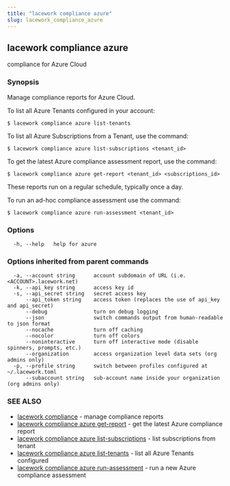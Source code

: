 ```yaml
---
title: "lacework compliance azure"
slug: lacework_compliance_azure
---
```


## lacework compliance azure

compliance for Azure Cloud

### Synopsis

Manage compliance reports for Azure Cloud.

To list all Azure Tenants configured in your account:

    $ lacework compliance azure list-tenants

To list all Azure Subscriptions from a Tenant, use the command:

    $ lacework compliance azure list-subscriptions <tenant_id>

To get the latest Azure compliance assessment report, use the command:

    $ lacework compliance azure get-report <tenant_id> <subscriptions_id>

These reports run on a regular schedule, typically once a day.

To run an ad-hoc compliance assessment use the command:

    $ lacework compliance azure run-assessment <tenant_id>


### Options

```
  -h, --help   help for azure
```

### Options inherited from parent commands

```
  -a, --account string      account subdomain of URL (i.e. <ACCOUNT>.lacework.net)
  -k, --api_key string      access key id
  -s, --api_secret string   secret access key
      --api_token string    access token (replaces the use of api_key and api_secret)
      --debug               turn on debug logging
      --json                switch commands output from human-readable to json format
      --nocache             turn off caching
      --nocolor             turn off colors
      --noninteractive      turn off interactive mode (disable spinners, prompts, etc.)
      --organization        access organization level data sets (org admins only)
  -p, --profile string      switch between profiles configured at ~/.lacework.toml
      --subaccount string   sub-account name inside your organization (org admins only)
```

### SEE ALSO

* [lacework compliance](lacework_compliance.md)	 - manage compliance reports
* [lacework compliance azure get-report](lacework_compliance_azure_get-report.md)	 - get the latest Azure compliance report
* [lacework compliance azure list-subscriptions](lacework_compliance_azure_list-subscriptions.md)	 - list subscriptions from tenant
* [lacework compliance azure list-tenants](lacework_compliance_azure_list-tenants.md)	 - list all Azure Tenants configured
* [lacework compliance azure run-assessment](lacework_compliance_azure_run-assessment.md)	 - run a new Azure compliance assessment

